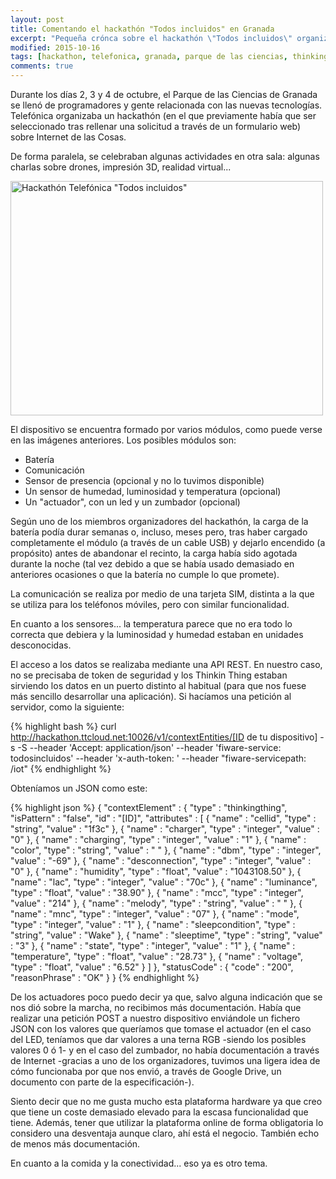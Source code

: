 ```yaml
---
layout: post
title: Comentando el hackathón "Todos incluidos" en Granada
excerpt: "Pequeña crónca sobre el hackathón \"Todos incluidos\" organizado por Telefónica en octubre de 2015"
modified: 2015-10-16
tags: [hackathon, telefonica, granada, parque de las ciencias, thinking things, iot, internet de las cosas, hardware]
comments: true
---
```

Durante los días 2, 3 y 4 de octubre, el Parque de las Ciencias de Granada se llenó de programadores y gente relacionada con las nuevas tecnologías. Telefónica organizaba un hackathón (en el que previamente había que ser seleccionado tras rellenar una solicitud a través de un formulario web) sobre Internet de las Cosas.


De forma paralela, se celebraban algunas actividades en otra sala: algunas charlas sobre drones, impresión 3D, realidad virtual...

<div style="margin: 0 auto; display: block;">
<a data-flickr-embed="true"  href="https://www.flickr.com/photos/136559810@N04/albums/72157660036554232" title="Hackathón Telefónica &quot;Todos incluidos&quot;"><img src="https://farm1.staticflickr.com/772/22306797055_fdf945ab83.jpg" width="500" height="375" alt="Hackathón Telefónica &quot;Todos incluidos&quot;"></a><script async src="//embedr.flickr.com/assets/client-code.js" charset="utf-8"></script>
</div>

El dispositivo se encuentra formado por varios módulos, como puede verse en las imágenes anteriores. Los posibles módulos son:
* Batería
* Comunicación
* Sensor de presencia (opcional y no lo tuvimos disponible)
* Un sensor de humedad, luminosidad y temperatura (opcional)
* Un "actuador", con un led y un zumbador (opcional)

Según uno de los miembros organizadores del hackathón, la carga de la batería podía durar semanas o, incluso, meses pero, tras haber cargado completamente el módulo (a través de un cable USB) y dejarlo encendido (a propósito) antes de abandonar el recinto, la carga había sido agotada durante la noche (tal vez debido a que se había usado demasiado en anteriores ocasiones o que la batería no cumple lo que promete).

La comunicación se realiza por medio de una tarjeta SIM, distinta a la que se utiliza para los teléfonos móviles, pero con similar funcionalidad.

En cuanto a los sensores... la temperatura parece que no era todo lo correcta que debiera y la luminosidad y humedad estaban en unidades desconocidas.

El acceso a los datos se realizaba mediante una API REST. En nuestro caso, no se precisaba de token de seguridad y los Thinkin Thing estaban sirviendo los datos en un puerto distinto al habitual (para que nos fuese más sencillo desarrollar una aplicación). Si hacíamos una petición al servidor, como la siguiente:

{% highlight bash %}
curl http://hackathon.ttcloud.net:10026/v1/contextEntities/[ID de tu dispositivo] -s -S --header 'Accept: application/json' --header 'fiware-service: todosincluidos' --header 'x-auth-token: ' --header "fiware-servicepath: /iot"
{% endhighlight %}

Obteníamos un JSON como este:

{% highlight json %}
{
  "contextElement" : {
    "type" : "thinkingthing",
    "isPattern" : "false",
    "id" : "[ID]",
    "attributes" : [
      {
        "name" : "cellid",
        "type" : "string",
        "value" : "1f3c"
      },
      {
        "name" : "charger",
        "type" : "integer",
        "value" : "0"
      },
      {
        "name" : "charging",
        "type" : "integer",
        "value" : "1"
      },
      {
        "name" : "color",
        "type" : "string",
        "value" : " "
      },
      {
        "name" : "dbm",
        "type" : "integer",
        "value" : "-69"
      },
      {
        "name" : "desconnection",
        "type" : "integer",
        "value" : "0"
      },
      {
        "name" : "humidity",
        "type" : "float",
        "value" : "1043108.50"
      },
      {
        "name" : "lac",
        "type" : "integer",
        "value" : "70c"
      },
      {
        "name" : "luminance",
        "type" : "float",
        "value" : "38.90"
      },
      {
        "name" : "mcc",
        "type" : "integer",
        "value" : "214"
      },
      {
        "name" : "melody",
        "type" : "string",
        "value" : " "
      },
      {
        "name" : "mnc",
        "type" : "integer",
        "value" : "07"
      },
      {
        "name" : "mode",
        "type" : "integer",
        "value" : "1"
      },
      {
        "name" : "sleepcondition",
        "type" : "string",
        "value" : "Wake"
      },
      {
        "name" : "sleeptime",
        "type" : "string",
        "value" : "3"
      },
      {
        "name" : "state",
        "type" : "integer",
        "value" : "1"
      },
      {
        "name" : "temperature",
        "type" : "float",
        "value" : "28.73"
      },
      {
        "name" : "voltage",
        "type" : "float",
        "value" : "6.52"
      }
    ]
  },
  "statusCode" : {
    "code" : "200",
    "reasonPhrase" : "OK"
  }
}
{% endhighlight %}

De los actuadores poco puedo decir ya que, salvo alguna indicación que se nos dió sobre la marcha, no recibimos más documentación. Había que realizar una petición POST a nuestro dispositivo enviándole un fichero JSON con los valores que queríamos que tomase el actuador (en el caso del LED, teníamos que dar valores a una terna RGB -siendo los posibles valores 0 ó 1- y en el caso del zumbador, no había documentación a través de Internet -gracias a uno de los organizadores, tuvimos una ligera idea de cómo funcionaba por que nos envió, a través de Google Drive, un documento con parte de la especificación-).

Siento decir que no me gusta mucho esta plataforma hardware ya que creo que tiene un coste demasiado elevado para la escasa funcionalidad que tiene. Además, tener que utilizar la plataforma online de forma obligatoria lo considero una desventaja aunque claro, ahí está el negocio. También echo de menos más documentación.

En cuanto a la comida y la conectividad... eso ya es otro tema.
